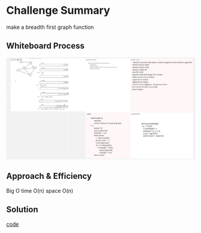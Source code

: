 # Challenge Summary
make a breadth first graph function
## Whiteboard Process
![](whiteboard.png)
## Approach & Efficiency
Big O
time O(n)
space O(n)
## Solution
[code](graph_breadth_first.py)